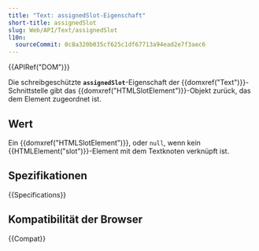 ```yaml
---
title: "Text: assignedSlot-Eigenschaft"
short-title: assignedSlot
slug: Web/API/Text/assignedSlot
l10n:
  sourceCommit: 0c8a320b035cf625c1df67713a94ead2e7f3aec6
---
```


{{APIRef("DOM")}}

Die schreibgeschützte **`assignedSlot`**-Eigenschaft der {{domxref("Text")}}-Schnittstelle
gibt das {{domxref("HTMLSlotElement")}}-Objekt zurück, das dem Element zugeordnet ist.

## Wert

Ein {{domxref("HTMLSlotElement")}},
oder `null`, wenn kein {{HTMLElement("slot")}}-Element mit dem Textknoten verknüpft ist.

## Spezifikationen

{{Specifications}}

## Kompatibilität der Browser

{{Compat}}
